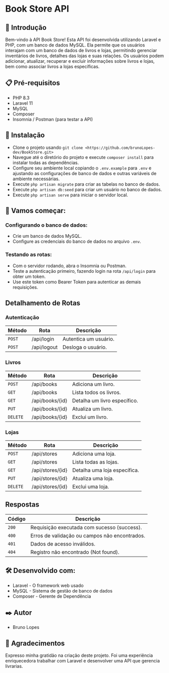 # Book Store API

## 🚀 Introdução

Bem-vindo à API Book Store! Esta API foi desenvolvida utilizando Laravel e PHP, com um banco de dados MySQL. Ela permite que os usuários interajam com um banco de dados de livros e lojas, permitindo gerenciar inventários de livros, detalhes das lojas e suas relações. Os usuários podem adicionar, atualizar, recuperar e excluir informações sobre livros e lojas, bem como associar livros a lojas específicas.

## 📋 Pré-requisitos

- PHP 8.3
- Laravel 11
- MySQL
- Composer
- Insomnia / Postman (para testar a API)

## 🔧 Instalação

- Clone o projeto usando `git clone <https://github.com/brunoLopes-dev/BookStore.git>`
- Navegue até o diretório do projeto e execute `composer install` para instalar todas as dependências.
- Configure seu ambiente local copiando o `.env.example` para `.env` e ajustando as configurações de banco de dados e outras variáveis de ambiente necessárias.
- Execute `php artisan migrate` para criar as tabelas no banco de dados.
- Execute `php artisan db:seed` para criar um usuário no banco de dados.
- Execute `php artisan serve` para iniciar o servidor local.

## 🚀 Vamos começar:

### Configurando o banco de dados:

- Crie um banco de dados MySQL.
- Configure as credenciais do banco de dados no arquivo `.env`.

### Testando as rotas:

- Com o servidor rodando, abra o Insomnia ou Postman.
- Teste a autenticação primeiro, fazendo login na rota `/api/login` para obter um token.
- Use este token como Bearer Token para autenticar as demais requisições.

## Detalhamento de Rotas

### Autenticação
| Método | Rota   | Descrição             |
| ------ | ------ | --------------------- |
| `POST` | /api/login | Autentica um usuário. |
| `POST` | /api/logout | Desloga o usuário. |

### Livros
| Método | Rota               | Descrição                                |
| ------ | ------------------ | ---------------------------------------- |
| `POST` | /api/books         | Adiciona um livro.                       |
| `GET`  | /api/books         | Lista todos os livros.                   |
| `GET`  | /api/books/{id}    | Detalha um livro específico.             |
| `PUT`  | /api/books/{id}    | Atualiza um livro.                       |
| `DELETE`| /api/books/{id}   | Exclui um livro.                         |

### Lojas
| Método | Rota               | Descrição                                |
| ------ | ------------------ | ---------------------------------------- |
| `POST` | /api/stores        | Adiciona uma loja.                       |
| `GET`  | /api/stores        | Lista todas as lojas.                    |
| `GET`  | /api/stores/{id}   | Detalha uma loja específica.             |
| `PUT`  | /api/stores/{id}   | Atualiza uma loja.                       |
| `DELETE`| /api/stores/{id}  | Exclui uma loja.                         |

## Respostas

| Código | Descrição                                     |
|--------|-----------------------------------------------|
| `200`  | Requisição executada com sucesso (success).   |
| `400`  | Erros de validação ou campos não encontrados. |
| `401`  | Dados de acesso inválidos.                    |
| `404`  | Registro não encontrado (Not found).          |

## 🛠️ Desenvolvido com:

- Laravel - O framework web usado
- MySQL - Sistema de gestão de banco de dados
- Composer - Gerente de Dependência

## ✒️ Autor

- Bruno Lopes

## 🎁 Agradecimentos

Expresso minha gratidão na criação deste projeto. Foi uma experiência enriquecedora trabalhar com Laravel e desenvolver uma API que gerencia livrarias.
